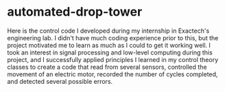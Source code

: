# automated-drop-tower
Here is the control code I developed during my internship in Exactech's engineering lab. I didn't have much coding experience prior to this, 
but the project motivated me to learn as much as I could to get it working well. I took an interest in signal 
processing and low-level computing during this project, and I successfully applied principles I learned in my control theory classes to 
create a code that read from several sensors, controlled the movement of an electric motor, recorded the number of cycles completed, and 
detected several possible errors.
